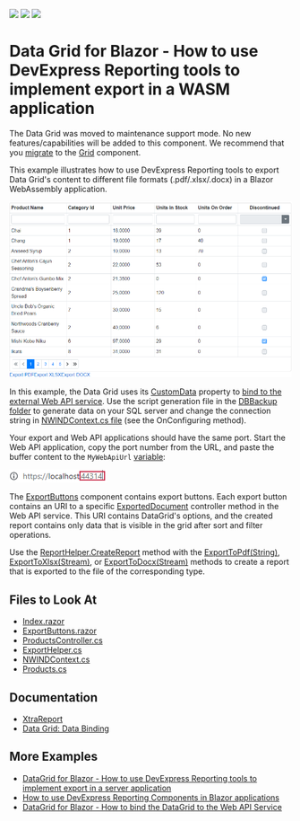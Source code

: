 <!-- default badges list -->
![](https://img.shields.io/endpoint?url=https://codecentral.devexpress.com/api/v1/VersionRange/236017943/20.2.6%2B)
[![](https://img.shields.io/badge/Open_in_DevExpress_Support_Center-FF7200?style=flat-square&logo=DevExpress&logoColor=white)](https://supportcenter.devexpress.com/ticket/details/T854758)
[![](https://img.shields.io/badge/📖_How_to_use_DevExpress_Examples-e9f6fc?style=flat-square)](https://docs.devexpress.com/GeneralInformation/403183)
<!-- default badges end -->

# Data Grid for Blazor - How to use DevExpress Reporting tools to implement export in a WASM application

The Data Grid was moved to maintenance support mode. No new features/capabilities will be added to this component. We recommend that you [migrate](https://docs.devexpress.com/Blazor/403162/grid/migrate-from-data-grid-to-grid) to the [Grid](https://docs.devexpress.com/Blazor/403143/grid) component. 

This example illustrates how to use DevExpress Reporting tools to export Data Grid's content to different file formats (.pdf/.xlsx/.docx) in a Blazor WebAssembly application.

![Resulting Application](images/application.png)

In this example, the Data Grid uses its [CustomData](https://docs.devexpress.com/Blazor/DevExpress.Blazor.DxDataGrid-1.CustomData) property to [bind to the external Web API service](./CS/DxDataGridExportingWithReportsClientBlazor/DxDataGridExportingWithReportsClientBlazor/Pages/Index.razor#L26). Use the script generation file in the [DBBackup folder](./CS/DataSourceWebApi/DataSourceWebApi/DBBackup) to generate data on your SQL server and change the connection string in [NWINDContext.cs file](./CS/DataSourceWebApi/DataSourceWebApi/Models/NWINDContext.cs) (see the OnConfiguring method). 

Your export and Web API applications should have the same port. Start the Web API application, copy the port number from the URL, and paste the buffer content to the `MyWebApiUrl` [variable](./CS/DxDataGridExportingWithReportsClientBlazor/DxDataGridExportingWithReportsClientBlazor/Pages/Index.razor#L26):

![Localhost Port](images/localhost-port.png)

The [ExportButtons](./CS/DxDataGridExportingWithReportsClientBlazor/DxDataGridExportingWithReportsClientBlazor/Components/ExportButtons.razor) component contains export buttons. Each export button contains an URI to a specific [ExportedDocument](./CS/DataSourceWebApi/DataSourceWebApi/Controllers/ProductsController.cs#L34) controller method in the Web API service. This URI contains DataGrid's options, and the created report contains only data that is visible in the grid after sort and filter operations.


Use the [ReportHelper.CreateReport](./CS/DataSourceWebApi/DataSourceWebApi/Services/ExportHelper.cs#L35) method with the [ExportToPdf(String)](https://docs.devexpress.com/XtraReports/DevExpress.XtraReports.UI.XtraReport.ExportToPdf(System.String-DevExpress.XtraPrinting.PdfExportOptions)), [ExportToXlsx(Stream)](https://docs.devexpress.com/XtraReports/DevExpress.XtraReports.UI.XtraReport.ExportToXls(System.IO.Stream-DevExpress.XtraPrinting.XlsExportOptions)), or [ExportToDocx(Stream)](https://docs.devexpress.com/XtraReports/DevExpress.XtraReports.UI.XtraReport.ExportToDocx(System.IO.Stream-DevExpress.XtraPrinting.DocxExportOptions)) methods to create a report that is exported to the file of the corresponding type.

<!-- default file list -->

## Files to Look At

* [Index.razor](./CS/DxDataGridExportingWithReportsClientBlazor/DxDataGridExportingWithReportsClientBlazor/Pages/Index.razor)
* [ExportButtons.razor](./CS/DxDataGridExportingWithReportsClientBlazor/DxDataGridExportingWithReportsClientBlazor/Components/ExportButtons.razor)
* [ProductsController.cs](./CS/DataSourceWebApi/DataSourceWebApi/Controllers/ProductsController.cs)
* [ExportHelper.cs](./CS/DataSourceWebApi/DataSourceWebApi/Services/ExportHelper.cs)
* [NWINDContext.cs](./CS/DataSourceWebApi/DataSourceWebApi/Models/NWINDContext.cs)
* [Products.cs](./CS/DataSourceWebApi/DataSourceWebApi/Models/Products.cs)

<!-- default file list end -->

## Documentation

* [XtraReport](https://docs.devexpress.com/XtraReports/DevExpress.XtraReports.UI.XtraReport)
* [Data Grid: Data Binding](http://docs.devexpress.devx/Blazor/DevExpress.Blazor.DxDataGrid-1.Data)

## More Examples

* [DataGrid for Blazor - How to use DevExpress Reporting tools to implement export in a server application](https://github.com/DevExpress-Examples/blazor-server-dxdatagrid-export)
* [How to use DevExpress Reporting Components in Blazor applications](https://supportcenter.devexpress.com/ticket/details/t834711/how-to-use-devexpress-reporting-components-in-blazor-applications)
* [DataGrid for Blazor - How to bind the DataGrid to the Web API Service](https://github.com/DevExpress-Examples/blazor-DxDataGrid-Bind-To-Web-Api-Service)
